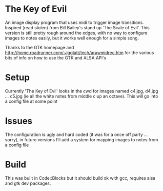The Key of Evil
===================

An image display program that uses midi to trigger image transitions.  Inspired (read stolen) from Bill Bailey's stand up 'The Scale of Evil'. This version is still pretty rough around the edges, with no way to configure images to notes easily, but it works well enough for a simple song.

Thanks to the GTK homepage and http://home.roadrunner.com/~jgglatt/tech/arawmidrec.htm for the various bits of info on how to use the GTK and ALSA API's

Setup
===================
Currently 'The Key of Evil' looks in the cwd for images named c4.jpg, d4.jpg ... c5.jpg (ie all the white notes from middle c up an octave).  This will go into a config file at some point

Issues
===================
The configuration is ugly and hard coded (it was for a once off party ... sorry), in future versions I'll add a system for mapping images to notes from a config file

Build
===================
This was built in Code::Blocks but it should build ok with gcc, requires alsa and gtk dev packages.
